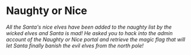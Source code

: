 # Naughty or Nice

*All the Santa's nice elves have been added to the naughty list by the wicked elves and Santa is mad! He asked you to hack into the admin account of the Naughty or Nice portal and retrieve the magic flag that will let Santa finally banish the evil elves from the north pole!*